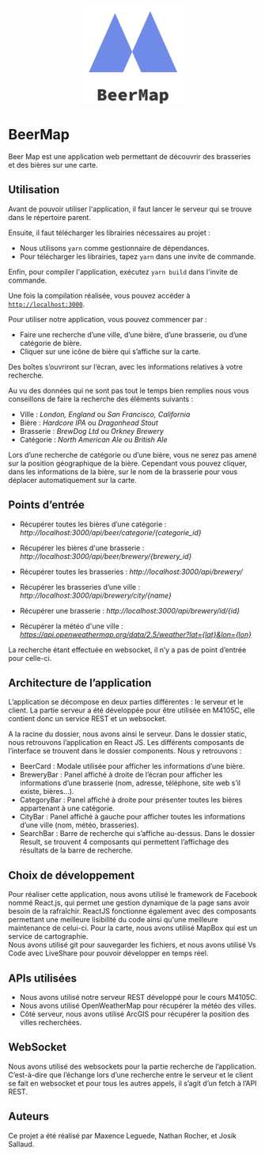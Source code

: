<p align="center">
  <a href="https://github.com/PeiP-2018-Work-Nantes-DUT-INFO/BeerMap">
    <img width="200" alt="Logo" src="../logo.png">
  </a>
</p>

# BeerMap

Beer Map est une application web permettant de découvrir des brasseries et des bières sur une carte.

## Utilisation

Avant de pouvoir utiliser l'application, il faut lancer le serveur qui se trouve dans le répertoire parent.

Ensuite, il faut télécharger les librairies nécessaires au projet :
- Nous utilisons `yarn` comme gestionnaire de dépendances.
- Pour télécharger les librairies, tapez `yarn` dans une invite de commande.

Enfin, pour compiler l'application, exécutez `yarn build` dans l'invite de commande.

Une fois la compilation réalisée, vous pouvez accéder à [`http://localhost:3000`](http://localhost:3000).

Pour utiliser notre application, vous pouvez commencer par :
- Faire une recherche d’une ville, d’une bière, d’une brasserie, ou d’une catégorie de bière. 
- Cliquer sur une icône de bière qui s’affiche sur la carte.

Des boîtes s’ouvriront sur l’écran, avec les informations relatives à votre recherche.

Au vu des données qui ne sont pas tout le temps bien remplies nous vous conseillons de faire la recherche des éléments suivants :

- Ville : *London, England* ou *San Francisco, California*
- Bière : *Hardcore IPA* ou *Dragonhead Stout*
- Brasserie : *BrewDog Ltd* ou *Orkney Brewery*
- Catégorie : *North American Ale* ou *British Ale*

Lors d’une recherche de catégorie ou d’une bière, vous ne serez pas amené sur la position géographique de la bière. Cependant vous pouvez cliquer, dans les informations de la bière, sur le nom de la brasserie pour vous déplacer automatiquement sur la carte.

## Points d’entrée

- Récupérer toutes les bières d’une catégorie : *http://localhost:3000/api/beer/categorie/{categorie_id}*
- Récupérer les bières d'une brasserie : *http://localhost:3000/api/beer/brewery/{brewery_id}*

- Récupérer toutes les brasseries :  *http://localhost:3000/api/brewery/*
- Récupérer les brasseries d’une ville : *http://localhost:3000/api/brewery/city/{name}*
- Récupérer une brasserie : *http://localhost:3000/api/brewery/id/{id}*

- Récupérer la météo d'une ville : *https://api.openweathermap.org/data/2.5/weather?lat={lat}&lon={lon}*

La recherche étant effectuée en websocket, il n’y a pas de point d’entrée pour celle-ci.

## Architecture de l’application

L’application se décompose en deux parties différentes : le serveur et le client. La partie serveur a été développée pour être utilisée en M4105C, elle contient donc un service REST et un websocket.

A la racine du dossier, nous avons ainsi le serveur. Dans le dossier static, nous retrouvons l’application en React JS. Les différents composants de l’interface se trouvent dans le dossier components. Nous y retrouvons :

- BeerCard : Modale utilisée pour afficher les informations d’une bière.
- BreweryBar : Panel affiché à droite de l’écran pour afficher les informations d’une brasserie (nom, adresse, téléphone, site web s’il existe, bières...).
- CategoryBar : Panel affiché à droite pour présenter toutes les bières appartenant à une catégorie.
- CityBar : Panel affiché à gauche pour afficher toutes les informations d’une ville (nom, météo, brasseries).
- SearchBar : Barre de recherche qui s’affiche au-dessus. Dans le dossier Result, se trouvent 4 composants qui permettent l’affichage des résultats de la barre de recherche.


## Choix de développement

Pour réaliser cette application, nous avons utilisé le framework de Facebook nommé React.js, qui permet une gestion dynamique de la page sans avoir besoin de la rafraîchir. ReactJS fonctionne également avec des composants permettant une meilleure lisibilité du code ainsi qu'une meilleure maintenance de celui-ci. Pour la carte, nous avons utilisé MapBox qui est un service de cartographie.<br>
Nous avons utilisé git pour sauvegarder les fichiers, et nous avons utilisé Vs Code avec LiveShare pour pouvoir développer en temps réel.

## APIs utilisées 
- Nous avons utilisé notre serveur REST développé pour le cours M4105C.
- Nous avons utilisé OpenWeatherMap pour récupérer la météo des villes.
- Côté serveur, nous avons utilisé ArcGIS pour récupérer la position des villes recherchées.

## WebSocket
Nous avons utilisé des websockets pour la partie recherche de l’application. C’est-à-dire que l’échange lors d’une recherche entre le serveur et le client se fait en websocket et pour tous les autres appels, il s’agit d’un fetch à l’API REST.

## Auteurs
Ce projet a été réalisé par Maxence Leguede, Nathan Rocher, et Josik Sallaud.